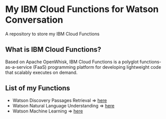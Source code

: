 # My IBM Cloud Functions for Watson Conversation

A repository to store my IBM Cloud Functions

## What is IBM Cloud Functions?

Based on Apache OpenWhisk, IBM Cloud Functions is a polyglot functions-as-a-service (FaaS) programming platform for developing lightweight code that scalably executes on demand.

## List of my Functions

  * Watson Discovery Passages Retrieval => [here](https://github.com/vperrinfr/MyIBMCloud_Functions/blob/master/WDS.js)
  * Watson Natural Language Understanding => [here](https://github.com/vperrinfr/MyIBMCloud_Functions/blob/master/Watson_NLU)
  * Watson Machine Learning => [here](https://github.com/vperrinfr/MyIBMCloud_Functions/blob/master/WML.js)


